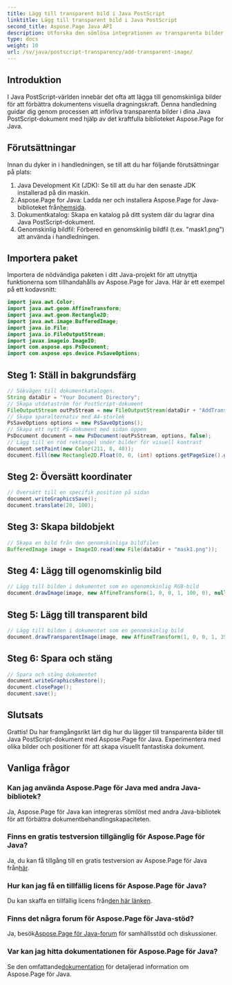 ```yaml
---
title: Lägg till transparent bild i Java PostScript
linktitle: Lägg till transparent bild i Java PostScript
second_title: Aspose.Page Java API
description: Utforska den sömlösa integrationen av transparenta bilder i Java PostScript-dokument med Aspose.Page för Java. Förhöj dina dokumentvisualiseringar utan ansträngning.
type: docs
weight: 10
url: /sv/java/postscript-transparency/add-transparent-image/
---
```

## Introduktion
I Java PostScript-världen innebär det ofta att lägga till genomskinliga bilder för att förbättra dokumentens visuella dragningskraft. Denna handledning guidar dig genom processen att införliva transparenta bilder i dina Java PostScript-dokument med hjälp av det kraftfulla biblioteket Aspose.Page for Java.
## Förutsättningar
Innan du dyker in i handledningen, se till att du har följande förutsättningar på plats:
1. Java Development Kit (JDK): Se till att du har den senaste JDK installerad på din maskin.
2.  Aspose.Page for Java: Ladda ner och installera Aspose.Page for Java-biblioteket från[hemsida](https://releases.aspose.com/page/java/).
3. Dokumentkatalog: Skapa en katalog på ditt system där du lagrar dina Java PostScript-dokument.
4. Genomskinlig bildfil: Förbered en genomskinlig bildfil (t.ex. "mask1.png") att använda i handledningen.
## Importera paket
Importera de nödvändiga paketen i ditt Java-projekt för att utnyttja funktionerna som tillhandahålls av Aspose.Page for Java. Här är ett exempel på ett kodavsnitt:
```java
import java.awt.Color;
import java.awt.geom.AffineTransform;
import java.awt.geom.Rectangle2D;
import java.awt.image.BufferedImage;
import java.io.File;
import java.io.FileOutputStream;
import javax.imageio.ImageIO;
import com.aspose.eps.PsDocument;
import com.aspose.eps.device.PsSaveOptions;
```
## Steg 1: Ställ in bakgrundsfärg
```java
// Sökvägen till dokumentkatalogen.
String dataDir = "Your Document Directory";
// Skapa utdataström för PostScript-dokument
FileOutputStream outPsStream = new FileOutputStream(dataDir + "AddTransparentImage_outPS.ps");
// Skapa sparalternativ med A4-storlek
PsSaveOptions options = new PsSaveOptions();
// Skapa ett nytt PS-dokument med sidan öppen
PsDocument document = new PsDocument(outPsStream, options, false);
// Lägg till en röd rektangel under bilder för visuell kontrast
document.setPaint(new Color(211, 8, 48));
document.fill(new Rectangle2D.Float(0, 0, (int) options.getPageSize().getWidth(), 300));
```
## Steg 2: Översätt koordinater
```java
// Översätt till en specifik position på sidan
document.writeGraphicsSave();
document.translate(20, 100);
```
## Steg 3: Skapa bildobjekt
```java
// Skapa en bild från den genomskinliga bildfilen
BufferedImage image = ImageIO.read(new File(dataDir + "mask1.png"));
```
## Steg 4: Lägg till ogenomskinlig bild
```java
// Lägg till bilden i dokumentet som en ogenomskinlig RGB-bild
document.drawImage(image, new AffineTransform(1, 0, 0, 1, 100, 0), null);
```
## Steg 5: Lägg till transparent bild
```java
// Lägg till bilden i dokumentet som en genomskinlig bild
document.drawTransparentImage(image, new AffineTransform(1, 0, 0, 1, 350, 0), 255);
```
## Steg 6: Spara och stäng
```java
// Spara och stäng dokumentet
document.writeGraphicsRestore();
document.closePage();
document.save();
```
## Slutsats
Grattis! Du har framgångsrikt lärt dig hur du lägger till transparenta bilder till Java PostScript-dokument med Aspose.Page för Java. Experimentera med olika bilder och positioner för att skapa visuellt fantastiska dokument.
## Vanliga frågor
### Kan jag använda Aspose.Page för Java med andra Java-bibliotek?
Ja, Aspose.Page för Java kan integreras sömlöst med andra Java-bibliotek för att förbättra dokumentbehandlingskapaciteten.
### Finns en gratis testversion tillgänglig för Aspose.Page för Java?
 Ja, du kan få tillgång till en gratis testversion av Aspose.Page för Java från[här](https://releases.aspose.com/).
### Hur kan jag få en tillfällig licens för Aspose.Page för Java?
 Du kan skaffa en tillfällig licens från[den här länken](https://purchase.aspose.com/temporary-license/).
### Finns det några forum för Aspose.Page för Java-stöd?
 Ja, besök[Aspose.Page för Java-forum](https://forum.aspose.com/c/page/39) för samhällsstöd och diskussioner.
### Var kan jag hitta dokumentationen för Aspose.Page för Java?
 Se den omfattande[dokumentation](https://reference.aspose.com/page/java/) för detaljerad information om Aspose.Page för Java.